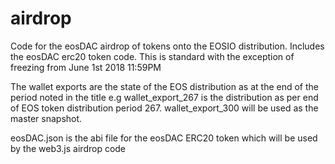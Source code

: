 # airdrop
Code for the eosDAC airdrop of tokens onto the EOSIO distribution. Includes the eosDAC erc20 token code. This is standard with the exception of freezing from June 1st 2018 11:59PM

The wallet exports are the state of the EOS distribution as at the end of the period noted in the title e.g wallet_export_267 is the distribution as per end of EOS token distribution period 267. wallet_export_300 will be used as the master snapshot.

eosDAC.json is the abi file for the eosDAC ERC20 token which will be used by the web3.js airdrop code 
